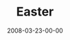 ---
layout: message
category: message
series: "Consumed"
title: "Easter"
date: 2008-03-23-00-00
message_id: 489
description: "God coming to earth was the most generous act ever known. God emptied himself, took on human form, died on a cross and came back to life to conquer death. "
video: "http://s3.amazonaws.com/crossroadsvideomessages/Easter.mp4"
video-duration: "34:42"
video-image: "http://s3.amazonaws.com/crossroads-media/images/legacy/content/easter-still.jpg"
audio: "http://s3.amazonaws.com/crossroadsaudiomessages/Easter-2008.mp3"
audio-duration: "29:31"
explicit: "N"
---